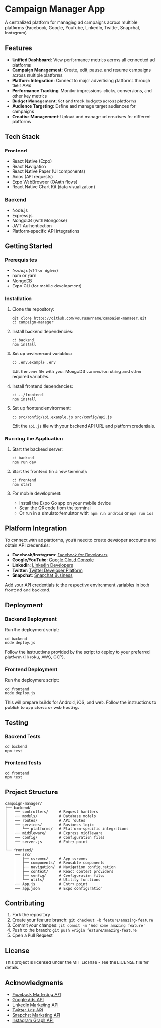 # Campaign Manager App

A centralized platform for managing ad campaigns across multiple platforms (Facebook, Google, YouTube, LinkedIn, Twitter, Snapchat, Instagram).

## Features

- **Unified Dashboard**: View performance metrics across all connected ad platforms
- **Campaign Management**: Create, edit, pause, and resume campaigns across multiple platforms
- **Platform Integration**: Connect to major advertising platforms through their APIs
- **Performance Tracking**: Monitor impressions, clicks, conversions, and other key metrics
- **Budget Management**: Set and track budgets across platforms
- **Audience Targeting**: Define and manage target audiences for campaigns
- **Creative Management**: Upload and manage ad creatives for different platforms

## Tech Stack

### Frontend
- React Native (Expo)
- React Navigation
- React Native Paper (UI components)
- Axios (API requests)
- Expo WebBrowser (OAuth flows)
- React Native Chart Kit (data visualization)

### Backend
- Node.js
- Express.js
- MongoDB (with Mongoose)
- JWT Authentication
- Platform-specific API integrations

## Getting Started

### Prerequisites

- Node.js (v14 or higher)
- npm or yarn
- MongoDB
- Expo CLI (for mobile development)

### Installation

1. Clone the repository:
   ```
   git clone https://github.com/yourusername/campaign-manager.git
   cd campaign-manager
   ```

2. Install backend dependencies:
   ```
   cd backend
   npm install
   ```

3. Set up environment variables:
   ```
   cp .env.example .env
   ```
   Edit the `.env` file with your MongoDB connection string and other required variables.

4. Install frontend dependencies:
   ```
   cd ../frontend
   npm install
   ```

5. Set up frontend environment:
   ```
   cp src/config/api.example.js src/config/api.js
   ```
   Edit the `api.js` file with your backend API URL and platform credentials.

### Running the Application

1. Start the backend server:
   ```
   cd backend
   npm run dev
   ```

2. Start the frontend (in a new terminal):
   ```
   cd frontend
   npm start
   ```

3. For mobile development:
   - Install the Expo Go app on your mobile device
   - Scan the QR code from the terminal
   - Or run in a simulator/emulator with: `npm run android` or `npm run ios`

## Platform Integration

To connect with ad platforms, you'll need to create developer accounts and obtain API credentials:

- **Facebook/Instagram**: [Facebook for Developers](https://developers.facebook.com/)
- **Google/YouTube**: [Google Cloud Console](https://console.cloud.google.com/)
- **LinkedIn**: [LinkedIn Developers](https://www.linkedin.com/developers/)
- **Twitter**: [Twitter Developer Platform](https://developer.twitter.com/)
- **Snapchat**: [Snapchat Business](https://business.snapchat.com/)

Add your API credentials to the respective environment variables in both frontend and backend.

## Deployment

### Backend Deployment

Run the deployment script:
```
cd backend
node deploy.js
```

Follow the instructions provided by the script to deploy to your preferred platform (Heroku, AWS, GCP).

### Frontend Deployment

Run the deployment script:
```
cd frontend
node deploy.js
```

This will prepare builds for Android, iOS, and web. Follow the instructions to publish to app stores or web hosting.

## Testing

### Backend Tests
```
cd backend
npm test
```

### Frontend Tests
```
cd frontend
npm test
```

## Project Structure

```
campaign-manager/
├── backend/
│   ├── controllers/     # Request handlers
│   ├── models/          # Database models
│   ├── routes/          # API routes
│   ├── services/        # Business logic
│   │   └── platforms/   # Platform-specific integrations
│   ├── middleware/      # Express middleware
│   ├── config/          # Configuration files
│   └── server.js        # Entry point
│
└── frontend/
    ├── src/
    │   ├── screens/     # App screens
    │   ├── components/  # Reusable components
    │   ├── navigation/  # Navigation configuration
    │   ├── context/     # React context providers
    │   ├── config/      # Configuration files
    │   └── utils/       # Utility functions
    ├── App.js           # Entry point
    └── app.json         # Expo configuration
```

## Contributing

1. Fork the repository
2. Create your feature branch: `git checkout -b feature/amazing-feature`
3. Commit your changes: `git commit -m 'Add some amazing feature'`
4. Push to the branch: `git push origin feature/amazing-feature`
5. Open a Pull Request

## License

This project is licensed under the MIT License - see the LICENSE file for details.

## Acknowledgments

- [Facebook Marketing API](https://developers.facebook.com/docs/marketing-apis/)
- [Google Ads API](https://developers.google.com/google-ads/api/docs/start)
- [LinkedIn Marketing API](https://docs.microsoft.com/en-us/linkedin/marketing/)
- [Twitter Ads API](https://developer.twitter.com/en/docs/twitter-ads-api)
- [Snapchat Marketing API](https://marketingapi.snapchat.com/docs/)
- [Instagram Graph API](https://developers.facebook.com/docs/instagram-api/)
